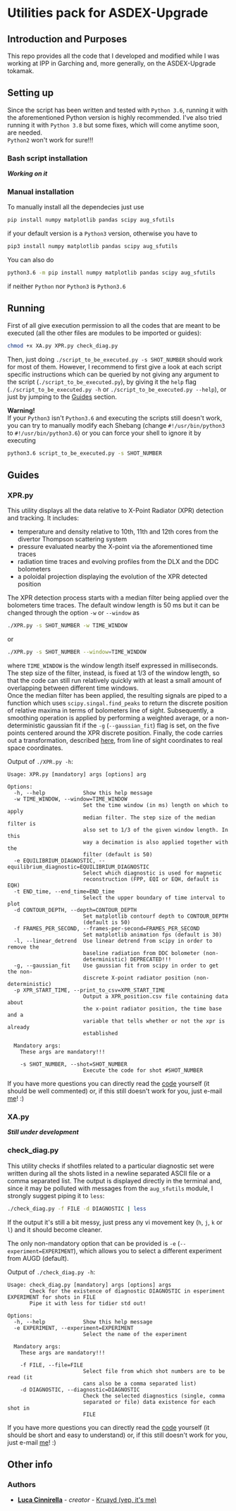 # Utilities pack for ASDEX-Upgrade

## Introduction and Purposes

This repo provides all the code that I developed and modified while I was working at IPP in Garching and, more generally, on the ASDEX-Upgrade tokamak.

## Setting up

Since the script has been written and tested with `Python 3.6`, running it with the aforementioned Python version is highly recommended. I've also tried running it with `Python 3.8` but some fixes, which will come anytime soon, are needed.\
`Python2` won't work for sure!!!

### Bash script installation

***Working on it***

### Manual installation

To manually install all the dependecies just use
```bash
pip install numpy matplotlib pandas scipy aug_sfutils
```
if your default version is a `Python3` version, otherwise you have to
```bash
pip3 install numpy matplotlib pandas scipy aug_sfutils
```
You can also do
```bash
python3.6 -m pip install numpy matplotlib pandas scipy aug_sfutils
```
if neither `Python` nor `Python3` is `Python3.6`

## Running

First of all give execution permission to all the codes that are meant to be executed (all the other files are modules to be imported or guides):
```bash
chmod +x XA.py XPR.py check_diag.py
```
Then, just doing `./script_to_be_executed.py -s SHOT_NUMBER` should work for most of them. However, I recommend to first give a look at each script specific instructions which can be queried by not giving any argument to the script (`./script_to_be_executed.py`), by giving it the `help` flag (`./script_to_be_executed.py -h` or `./script_to_be_executed.py --help`), or just by jumping to the [Guides](#guides) section.

**Warning!**\
If your `Python3` isn't `Python3.6` and executing the scripts still doesn't work, you can try to manually modify each Shebang (change `#!/usr/bin/python3` to `#!/usr/bin/python3.6`) or you can force your shell to ignore it by executing
```bash
python3.6 script_to_be_executed.py -s SHOT_NUMBER
```

## Guides

### XPR.py

This utility displays all the data relative to X-Point Radiator (XPR) detection and tracking. It includes:

- temperature and density relative to 10th, 11th and 12th cores from the divertor Thompson scattering system
- pressure evaluated nearby the X-point via the aforementioned time traces
- radiation time traces and evolving profiles from the DLX and the DDC bolometers
- a poloidal projection displaying the evolution of the XPR detected position

The XPR detection process starts with a median filter being applied over the bolometers time traces. The default window length is 50 ms but it can be changed through the option `-w` or `--window` as
```bash
./XPR.py -s SHOT_NUMBER -w TIME_WINDOW
```
or
```bash
./XPR.py -s SHOT_NUMBER --window=TIME_WINDOW
```
where `TIME_WINDOW` is the window length itself expressed in milliseconds. The step size of the filter, instead, is fixed at 1/3 of the window length, so that the code can still run relatively quickly with at least a small amount of overlapping between different time windows.\
Once the median filter has been applied, the resulting signals are piped to a function which uses `scipy.singal.find_peaks` to return the discrete position of relative maxima in terms of bolometers line of sight. Subsequently, a smoothing operation is applied by performing a weighted average, or a non-deterministic gaussian fit if the `-g` (`--gaussian_fit`) flag is set, on the five points centered around the XPR discrete position.
Finally, the code carries out a transformation, described [here](./Bol_coord_notes.pdf), from line of sight coordinates to real space coordinates.

Output of `./XPR.py -h`:
```
Usage: XPR.py [mandatory] args [options] arg

Options:
  -h, --help            Show this help message
  -w TIME_WINDOW, --window=TIME_WINDOW
                        Set the time window (in ms) length on which to apply
                        median filter. The step size of the median filter is
                        also set to 1/3 of the given window length. In this
                        way a decimation is also applied together with the
                        filter (default is 50)
  -e EQUILIBRIUM_DIAGNOSTIC, --equilibrium_diagnostic=EQUILIBRIUM_DIAGNOSTIC
                        Select which diagnostic is used for magnetic
                        reconstruction (FPP, EQI or EQH, default is EQH)
  -t END_time, --end_time=END_time
                        Select the upper boundary of time interval to plot
  -d CONTOUR_DEPTH, --depth=CONTOUR_DEPTH
                        Set matplotlib contourf depth to CONTOUR_DEPTH
                        (default is 50)
  -f FRAMES_PER_SECOND, --frames-per-second=FRAMES_PER_SECOND
                        Set matplotlib animation fps (default is 30)
  -l, --linear_detrend  Use linear detrend from scipy in order to remove the
                        baseline radiation from DDC bolometer (non-
                        deterministic) DEPRECATED!!!
  -g, --gaussian_fit    Use gaussian fit from scipy in order to get the non-
                        discrete X-point radiator position (non-deterministic)
  -p XPR_START_TIME, --print_to_csv=XPR_START_TIME
                        Output a XPR_position.csv file containing data about
                        the x-point radiator position, the time base and a
                        variable that tells whether or not the xpr is already
                        established

  Mandatory args:
    These args are mandatory!!!

    -s SHOT_NUMBER, --shot=SHOT_NUMBER
                        Execute the code for shot #SHOT_NUMBER
```
If you have more questions you can directly read the [code](./XPR.py) yourself (it should be well commented) or, if this still doesn't work for you, just e-mail [me](mailto:luca.cinnirella@tutanota.com)! :)

### XA.py

***Still under development***

### check_diag.py

This utility checks if shotfiles related to a particular diagnostic set were written during all the shots listed in a newline separated ASCII file or a comma separated list. The output is displayed directly in the terminal and, since it may be polluted with messages from the `aug_sfutils` module, I strongly suggest piping it to `less`:
```bash
./check_diag.py -f FILE -d DIAGNOSTIC | less
```
If the output it's still a bit messy, just press any vi movement key (`h`, `j`, `k` or `l`) and it should become cleaner.

The only non-mandatory option that can be provided is `-e` (`--experiment=EXPERIMENT`), which allows you to select a different experiment from AUGD (default).

Output of `./check_diag.py -h`:
```
Usage: check_diag.py [mandatory] args [options] args
       Check for the existence of diagnostic DIAGNOSTIC in esperiment EXPERIMENT for shots in FILE
       Pipe it with less for tidier std out!

Options:
  -h, --help            Show this help message
  -e EXPERIMENT, --experiment=EXPERIMENT
                        Select the name of the experiment

  Mandatory args:
    These args are mandatory!!!

    -f FILE, --file=FILE
                        Select file from which shot numbers are to be read (it
                        cans also be a comma separated list)
    -d DIAGNOSTIC, --diagnostic=DIAGNOSTIC
                        Check the selected diagnostics (single, comma
                        separated or file) data existence for each shot in
                        FILE
```
If you have more questions you can directly read the [code](./check_diag.py) yourself (it should be short and easy to understand) or, if this still doesn't work for you, just e-mail [me](mailto:luca.cinnirella@tutanota.com)! :)

## Other info

### Authors

- [**Luca Cinnirella**](mailto:luca.cinnirella@tutanota.com) - *creator* - [Kruayd (yep, it's me)](https://github.com/Kruayd)
